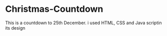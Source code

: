 # Christmas-Countdown
This is a countdown to 25th December. i used HTML, CSS and Java scriptin its design
